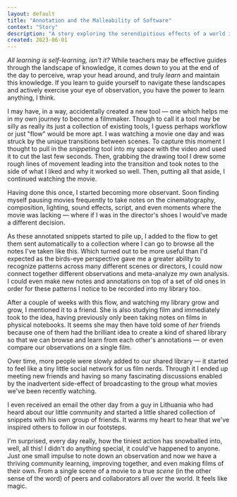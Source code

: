 ```yaml
---
layout: default
title: "Annotation and the Malleability of Software"
context: "Story"
description: "A story exploring the serendipitious effects of a world in which "
created: 2023-06-01
---
```


*All learning is self-learning, isn't it?* While teachers may be effective guides through the landscape of knowledge, it comes down to you at the end of the day to perceive, wrap your head around, and truly *learn* and maintain this knowledge. If you learn to guide yourself to navigate these landscapes and actively exercise your eye of observation, you have the power to learn anything, I think.

I may have, in a way, accidentally created a new tool — one which helps me in my own journey to become a filmmaker. Though to call it a tool may be silly as really its just a collection of existing tools, I guess perhaps workflow or just "flow" would be more apt. I was watching a movie one day and was struck by the unique transitions between scenes. To capture this moment I thought to pull in the *snippeting* tool into my space with the video and used it to cut the last few seconds. Then, grabbing the drawing tool I drew some rough lines of movement leading into the transition and took notes to the side of what I liked and why it worked so well. Then, putting all that aside, I continued watching the movie.

Having done this once, I started becoming more observant. Soon finding myself pausing movies frequently to take notes on the cinematography, composition, lighting, sound effects, script, and even moments where the movie was lacking — where if I was in the director's shoes I would've made a different decision.

As these annotated snippets started to pile up, I added to the flow to get them sent automatically to a collection where I can go to browse all the notes I've taken like this. Which turned out to be more useful than I'd expected as the birds-eye perspective gave me a greater ability to recognize patterns across many different scenes or directors, I could now connect together different observations and meta-analyze my own analysis. I could even make new notes and annotations on top of a set of old ones in order for these patterns I notice to be recorded into my library too.

After a couple of weeks with this flow, and watching my library grow and grow, I mentioned it to a friend. She is also studying film and immediately took to the idea, having previously only been taking notes on films in physical notebooks. It seems she may then have told some of *her* friends because one of them had the brilliant idea to create a kind of shared library so that we can browse and learn from each other's annotations — or even compare our observations on a single film.

Over time, more people were slowly added to our shared library — it started to feel like a tiny little social network for us film nerds. Through it I ended up meeting new friends and having so many fascinating discussions enabled by the inadvertent side-effect of broadcasting to the group what movies we've been recently watching.

I even received an email the other day from a guy in Lithuania who had heard about our little community and started a little shared collection of snippets with his own group of friends. It warms my heart to hear that we've inspired others to follow in our footsteps.

I'm surprised, every day really, how the tiniest action has snowballed into, well, all this! I didn't do anything special, it could've happened to anyone. Just one small impulse to note down an observation and now we have a thriving community learning, improving together, and even making films of their own. From a single scene of a movie to a true *scene* (in the other sense of the word) of peers and collaborators all over the world. It feels like magic.
